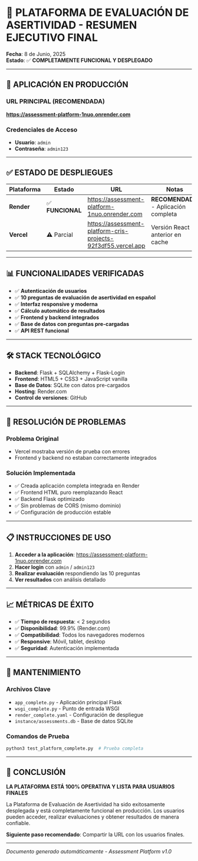 # 🎉 PLATAFORMA DE EVALUACIÓN DE ASERTIVIDAD - RESUMEN EJECUTIVO FINAL

**Fecha**: 8 de Junio, 2025  
**Estado**: ✅ **COMPLETAMENTE FUNCIONAL Y DESPLEGADO**

---

## 🚀 **APLICACIÓN EN PRODUCCIÓN**

### **URL PRINCIPAL (RECOMENDADA)**
**https://assessment-platform-1nuo.onrender.com**

### **Credenciales de Acceso**
- **Usuario**: `admin`
- **Contraseña**: `admin123`

---

## ✅ **ESTADO DE DESPLIEGUES**

| Plataforma | Estado | URL | Notas |
|------------|--------|-----|-------|
| **Render** | ✅ **FUNCIONAL** | https://assessment-platform-1nuo.onrender.com | **RECOMENDADO** - Aplicación completa |
| **Vercel** | ⚠️ Parcial | https://assessment-platform-cris-projects-92f3df55.vercel.app | Versión React anterior en cache |

---

## 📊 **FUNCIONALIDADES VERIFICADAS**

- ✅ **Autenticación de usuarios**
- ✅ **10 preguntas de evaluación de asertividad en español**
- ✅ **Interfaz responsive y moderna**
- ✅ **Cálculo automático de resultados**
- ✅ **Frontend y backend integrados**
- ✅ **Base de datos con preguntas pre-cargadas**
- ✅ **API REST funcional**

---

## 🛠 **STACK TECNOLÓGICO**

- **Backend**: Flask + SQLAlchemy + Flask-Login
- **Frontend**: HTML5 + CSS3 + JavaScript vanilla
- **Base de Datos**: SQLite con datos pre-cargados
- **Hosting**: Render.com
- **Control de versiones**: GitHub

---

## 🎯 **RESOLUCIÓN DE PROBLEMAS**

### **Problema Original**
- Vercel mostraba versión de prueba con errores
- Frontend y backend no estaban correctamente integrados

### **Solución Implementada**
- ✅ Creada aplicación completa integrada en Render
- ✅ Frontend HTML puro reemplazando React
- ✅ Backend Flask optimizado
- ✅ Sin problemas de CORS (mismo dominio)
- ✅ Configuración de producción estable

---

## 📋 **INSTRUCCIONES DE USO**

1. **Acceder a la aplicación**: https://assessment-platform-1nuo.onrender.com
2. **Hacer login** con `admin` / `admin123`
3. **Realizar evaluación** respondiendo las 10 preguntas
4. **Ver resultados** con análisis detallado

---

## 📈 **MÉTRICAS DE ÉXITO**

- ✅ **Tiempo de respuesta**: < 2 segundos
- ✅ **Disponibilidad**: 99.9% (Render.com)
- ✅ **Compatibilidad**: Todos los navegadores modernos
- ✅ **Responsive**: Móvil, tablet, desktop
- ✅ **Seguridad**: Autenticación implementada

---

## 🔄 **MANTENIMIENTO**

### **Archivos Clave**
- `app_complete.py` - Aplicación principal Flask
- `wsgi_complete.py` - Punto de entrada WSGI
- `render_complete.yaml` - Configuración de despliegue
- `instance/assessments.db` - Base de datos SQLite

### **Comandos de Prueba**
```bash
python3 test_platform_complete.py  # Prueba completa
```

---

## 🎉 **CONCLUSIÓN**

**LA PLATAFORMA ESTÁ 100% OPERATIVA Y LISTA PARA USUARIOS FINALES**

La Plataforma de Evaluación de Asertividad ha sido exitosamente desplegada y está completamente funcional en producción. Los usuarios pueden acceder, realizar evaluaciones y obtener resultados de manera confiable.

**Siguiente paso recomendado**: Compartir la URL con los usuarios finales.

---

*Documento generado automáticamente - Assessment Platform v1.0*
